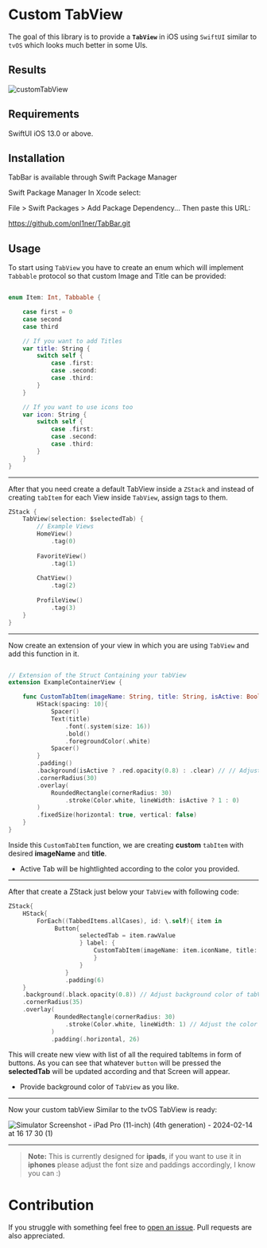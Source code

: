 # Custom TabView

 The goal of this library is to provide a **`TabView`** in iOS using `SwiftUI` similar to `tvOS` which looks much better in some UIs.

## Results
![customTabView](https://github.com/AliTamoorDev/CustomTabViewSwiftUI/assets/95581643/a93a811f-f0f2-4fa6-a58a-c158a4d75510)



## Requirements
SwiftUI
iOS 13.0 or above.


## Installation
TabBar is available through Swift Package Manager

Swift Package Manager
In Xcode select:

File > Swift Packages > Add Package Dependency...
Then paste this URL:

https://github.com/onl1ner/TabBar.git


## Usage

To start using `TabView` you have to create an enum which will implement `Tabbable` protocol so that custom Image and Title can be provided:


```Swift

enum Item: Int, Tabbable {

    case first = 0
    case second
    case third

    // If you want to add Titles
    var title: String {
        switch self {
            case .first: 
            case .second:
            case .third: 
        }
    }

    // If you want to use icons too
    var icon: String {
        switch self {
            case .first: 
            case .second:
            case .third: 
        }
    }
}
```
***
After that you need create a default TabView inside a `ZStack` and instead of creating `tabItem` for each View inside `TabView`, assign tags to them.

```Swift
ZStack {
    TabView(selection: $selectedTab) {
        // Example Views
        HomeView()
            .tag(0)
                    
        FavoriteView()
            .tag(1)
                    
        ChatView()
            .tag(2)
                    
        ProfileView() 
            .tag(3)
    }
}
```
***
Now create an extension of your view in which you are using `TabView` and add this function in it.

```Swift

// Extension of the Struct Containing your tabView
extension ExampleContainerView { 

    func CustomTabItem(imageName: String, title: String, isActive: Bool) -> some View{
        HStack(spacing: 10){
            Spacer()
            Text(title)
                .font(.system(size: 16))
                .bold()
                .foregroundColor(.white)
            Spacer()
        }
        .padding()
        .background(isActive ? .red.opacity(0.8) : .clear) // // Adjust the color of Active tabItem as needed
        .cornerRadius(30)
        .overlay(
            RoundedRectangle(cornerRadius: 30)
                .stroke(Color.white, lineWidth: isActive ? 1 : 0)
        )
        .fixedSize(horizontal: true, vertical: false)
    }
}

```
Inside this `CustomTabItem` function, we are creating **custom** `tabItem` with desired **imageName** and **title**.
- Active Tab will be hightlighted according to the color you provided.

***
After that create a ZStack just below your `TabView` with following code:

```Swift
ZStack{
    HStack{
        ForEach((TabbedItems.allCases), id: \.self){ item in
             Button{
                    selectedTab = item.rawValue
                    } label: {
                        CustomTabItem(imageName: item.iconName, title: item.title, isActive: (selectedTab == item.rawValue))
                        }
                    }
                }
                .padding(6)
    }
    .background(.black.opacity(0.8)) // Adjust background color of tabView
    .cornerRadius(35)
    .overlay(
             RoundedRectangle(cornerRadius: 30)
                .stroke(Color.white, lineWidth: 1) // Adjust the color and border width as needed
            )
            .padding(.horizontal, 26)

```
This will create new view with list of all the required tabItems in form of buttons.
As you can see that whatever `button` will be pressed the **selectedTab** will be updated according and that Screen will appear. 
- Provide background color of `TabView` as you like.

---
Now your custom tabView Similar to the tvOS TabView is ready:

![Simulator Screenshot - iPad Pro (11-inch) (4th generation) - 2024-02-14 at 16 17 30 (1)](https://github.com/AliTamoorDev/CustomTabViewSwiftUI/assets/95581643/64a4ce29-b851-40af-864b-4f57075fca17)

***
> **Note:**
This is currently designed for **ipads**, if you want to use it in **iphones** please adjust the font size and paddings accordingly, I know you can :)

# Contribution
If you struggle with something feel free to [open an issue](https://github.com/AliTamoorDev/CustomTabViewSwiftUI/issues/new). Pull requests are also appreciated.

